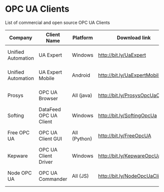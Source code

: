 # OPC UA Clients
List of commercial and open source OPC UA Clients

| Company                | Client Name            | Platform     |  Download link                  | Last version        |
|------------------------|------------------------|--------------|---------------------------------|---------------------|
| Unified Automation     | UA Expert              | Windows      | http://bit.ly/UaExpert          | 1.5.1  (2019-02-26) |
| Unified Automation     | UA Expert Mobile       | Android      | http://bit.ly/UaExpertMobile    | 1.1.0  (2015-12-14) |
| Prosys                 | OPC UA Browser         | All (java)   | http://bit.ly/ProsysOpcUaClient | 4.0.6  (2020-11-13) |
| Softing                | DataFeed OPC UA Client | Windows      | http://bit.ly/SoftingOpcUa      | 2.0.0  (2018-07-31) |
| Free OPC UA            | OPC UA Client GUI      | All (Python) | http://bit.ly/FreeOpcUA         | 0.8.0  (2018-06-20) |
| Kepware                | OPC UA Client Driver   | Windows      | http://bit.ly/KepwareOpcUa      | ???                 |
| Node OPC UA            | OPC UA Commander       | All (JS)     | http://bit.ly/NodeOpcUaClient   | 0.11.0 (2021-02-22) |
